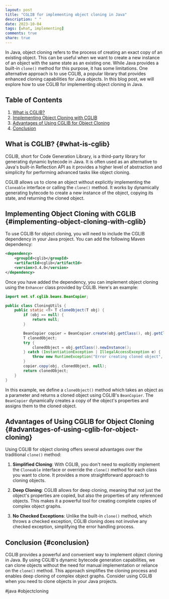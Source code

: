 ```yaml
---
layout: post
title: "CGLIB for implementing object cloning in Java"
description: " "
date: 2023-10-04
tags: [what, implementing]
comments: true
share: true
---
```


In Java, object cloning refers to the process of creating an exact copy of an existing object. This can be useful when we want to create a new instance of an object with the same state as an existing one. While Java provides a built-in `clone()` method for this purpose, it has some limitations. One alternative approach is to use CGLIB, a popular library that provides enhanced cloning capabilities for Java objects. In this blog post, we will explore how to use CGLIB for implementing object cloning in Java.

## Table of Contents
1. [What is CGLIB?](#what-is-cglib)
2. [Implementing Object Cloning with CGLIB](#implementing-object-cloning-with-cglib)
3. [Advantages of Using CGLIB for Object Cloning](#advantages-of-using-cglib-for-object-cloning)
4. [Conclusion](#conclusion)

## What is CGLIB? {#what-is-cglib}
CGLIB, short for Code Generation Library, is a third-party library for generating dynamic bytecode in Java. It is often used as an alternative to Java's built-in Reflection API as it provides a higher level of abstraction and simplicity for performing advanced tasks like object cloning.

CGLIB allows us to clone an object without explicitly implementing the `Cloneable` interface or calling the `clone()` method. It works by dynamically generating bytecode to create a new instance of the object, copying its state, and returning the cloned object.

## Implementing Object Cloning with CGLIB {#implementing-object-cloning-with-cglib}
To use CGLIB for object cloning, you will need to include the CGLIB dependency in your Java project. You can add the following Maven dependency:

```xml
<dependency>
    <groupId>cglib</groupId>
    <artifactId>cglib</artifactId>
    <version>3.4.0</version>
</dependency>
```

Once you have added the dependency, you can implement object cloning using the `Enhancer` class provided by CGLIB. Here's an example:

```java
import net.sf.cglib.beans.BeanCopier;

public class CloningUtils {
    public static <T> T cloneObject(T obj) {
        if (obj == null) {
            return null;
        }

        BeanCopier copier = BeanCopier.create(obj.getClass(), obj.getClass(), false);
        T clonedObject;
        try {
            clonedObject = obj.getClass().newInstance();
        } catch (InstantiationException | IllegalAccessException e) {
            throw new RuntimeException("Error creating cloned object", e);
        }
        copier.copy(obj, clonedObject, null);
        return clonedObject;
    }
}
```

In this example, we define a `cloneObject()` method which takes an object as a parameter and returns a cloned object using CGLIB's `BeanCopier`. The `BeanCopier` dynamically creates a copy of the object's properties and assigns them to the cloned object.

## Advantages of Using CGLIB for Object Cloning {#advantages-of-using-cglib-for-object-cloning}
Using CGLIB for object cloning offers several advantages over the traditional `clone()` method:

1. **Simplified Cloning**: With CGLIB, you don't need to explicitly implement the `Cloneable` interface or override the `clone()` method for each class you want to clone. It provides a more straightforward approach to cloning objects.

2. **Deep Cloning**: CGLIB allows for deep cloning, meaning that not just the object's properties are copied, but also the properties of any referenced objects. This makes it a powerful tool for creating complete copies of complex object graphs.

3. **No Checked Exceptions**: Unlike the built-in `clone()` method, which throws a checked exception, CGLIB cloning does not involve any checked exception, simplifying the error handling process.

## Conclusion {#conclusion}
CGLIB provides a powerful and convenient way to implement object cloning in Java. By using CGLIB's dynamic bytecode generation capabilities, we can clone objects without the need for manual implementation or reliance on the `clone()` method. This approach simplifies the cloning process and enables deep cloning of complex object graphs. Consider using CGLIB when you need to clone objects in your Java projects.

\#java #objectcloning